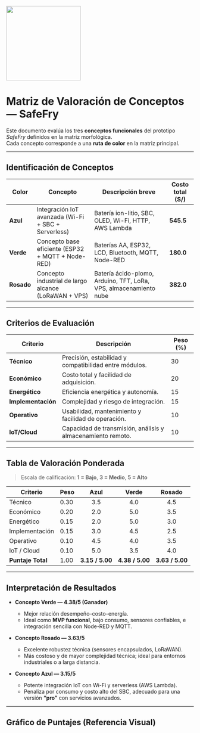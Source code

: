 <p align="left">
  <img src="https://github.com/user-attachments/assets/2cae9b13-d1de-4a5a-a827-643818c98091" width="200">
</p>

# Matriz de Valoración de Conceptos — SafeFry

Este documento evalúa los tres **conceptos funcionales** del prototipo *SafeFry* definidos en la matriz morfológica.  
Cada concepto corresponde a una **ruta de color** en la matriz principal.

---

## Identificación de Conceptos

| Color | Concepto | Descripción breve | Costo total (S/) |
|--------|-----------|-------------------|------------------|
| **Azul** | Integración IoT avanzada (Wi-Fi + SBC + Serverless) | Batería ion-litio, SBC, OLED, Wi-Fi, HTTP, AWS Lambda | **545.5** |
| **Verde** | Concepto base eficiente (ESP32 + MQTT + Node-RED) | Baterías AA, ESP32, LCD, Bluetooth, MQTT, Node-RED | **180.0** |
| **Rosado** | Concepto industrial de largo alcance (LoRaWAN + VPS) | Batería ácido-plomo, Arduino, TFT, LoRa, VPS, almacenamiento nube | **382.0** |

---

## Criterios de Evaluación

| Criterio | Descripción | Peso (%) |
|-----------|--------------|----------|
| **Técnico** | Precisión, estabilidad y compatibilidad entre módulos. | 30 |
| **Económico** | Costo total y facilidad de adquisición. | 20 |
| **Energético** | Eficiencia energética y autonomía. | 15 |
| **Implementación** | Complejidad y riesgo de integración. | 15 |
| **Operativo** | Usabilidad, mantenimiento y facilidad de operación. | 10 |
| **IoT/Cloud** | Capacidad de transmisión, análisis y almacenamiento remoto. | 10 |

---

## Tabla de Valoración Ponderada

> Escala de calificación: **1 = Bajo**, **3 = Medio**, **5 = Alto**

| Criterio | Peso | Azul | Verde | Rosado |
|-----------|------|:------:|:------:|:------:|
| Técnico | 0.30 | 3.5 | 4.0 | 4.5 |
| Económico | 0.20 | 2.0 | 5.0 | 3.5 |
| Energético | 0.15 | 2.0 | 5.0 | 3.0 |
| Implementación | 0.15 | 3.0 | 4.5 | 2.5 |
| Operativo | 0.10 | 4.5 | 4.0 | 3.5 |
| IoT / Cloud | 0.10 | 5.0 | 3.5 | 4.0 |
| **Puntaje Total** | 1.00 | **3.15 / 5.00** | **4.38 / 5.00** | **3.63 / 5.00** |

---

## Interpretación de Resultados

- **Concepto Verde — 4.38/5 (Ganador)**  
  - Mejor relación desempeño–costo–energía.  
  - Ideal como **MVP funcional**, bajo consumo, sensores confiables, e integración sencilla con Node-RED y MQTT.  

- **Concepto Rosado — 3.63/5**  
  - Excelente robustez técnica (sensores encapsulados, LoRaWAN).  
  - Más costoso y de mayor complejidad técnica; ideal para entornos industriales o a larga distancia.  

- **Concepto Azul — 3.15/5**  
  - Potente integración IoT con Wi-Fi y serverless (AWS Lambda).  
  - Penaliza por consumo y costo alto del SBC, adecuado para una versión **“pro”** con servicios avanzados.  

---

## Gráfico de Puntajes (Referencia Visual)

